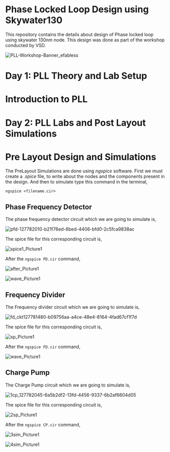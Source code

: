 # Phase Locked Loop Design using Skywater130
This repository contains the details about design of Phase locked loop using skywater 130nm node. This design was done as part of the workshop conducted by VSD.

![PLL-Workshop-Banner_efabless](https://user-images.githubusercontent.com/89923461/156775688-b91d4aad-f1fa-429f-a885-322b38c53e09.png)

# Day 1: PLL Theory and Lab Setup

# Introduction to PLL

# Day 2: PLL Labs and Post Layout Simulations

# Pre Layout Design and Simulations
The PreLayout Simulations are done using *ngspice* software. First we must create a *.spice* file, to write about the nodes and the components present in the design. And then to simulate type this command in the terminal,

```
ngspice <filename.cir>
```
## Phase Frequency Detector
The phase frequency detector circuit which we are going to simulate is,

![pfd-127782010-b21f76ed-6bed-4406-bfd0-2c5fca9838ac](https://user-images.githubusercontent.com/89923461/156877677-f6fb9085-c444-47a9-8a30-49558db0d413.jpeg)

The spice file for this corresponding circuit is,

![spice1_Picture1](https://user-images.githubusercontent.com/89923461/156877790-7f5079ec-c1e4-4565-b0bb-fde5499929fa.png)

After the `ngspice PD.cir` command, 

![after_Picture1](https://user-images.githubusercontent.com/89923461/156877792-c4556565-cfce-4e4b-8ad3-e9d28dc81fbf.png)

![wave_Picture1](https://user-images.githubusercontent.com/89923461/156877791-d5e7f439-322d-4971-8fdd-22526ffa18d6.png)

## Frequency Divider

The Frequency divider circuit which we are going to simulate is,

![fd_ckt127781480-b09756aa-a4ce-48e4-8164-4fad67cf1f7d](https://user-images.githubusercontent.com/89923461/156878013-75848c29-5416-4e0a-a19f-55122ca9503f.jpeg)

The spice file for this corresponding circuit is,

![sp_Picture1](https://user-images.githubusercontent.com/89923461/156878010-63434cb2-083f-43d0-8ed0-842e7a6da414.png)

After the `ngspice FD.cir` command, 

![wave_Picture1](https://user-images.githubusercontent.com/89923461/156878011-5fa267f0-16ad-4545-9c93-18935b4e44f6.png)

## Charge Pump

The Charge Pump circuit which we are going to simulate is,

![1cp_127782045-6a5b2df2-13fd-4456-9337-6b2af6604d05](https://user-images.githubusercontent.com/89923461/156878233-d100f4ce-3547-49d4-bad5-8e1e632cff15.jpeg)

The spice file for this corresponding circuit is,

![2sp_Picture1](https://user-images.githubusercontent.com/89923461/156878228-61b02379-3738-4c72-8b67-69c7c961bb9e.png)

After the `ngspice CP.cir` command,

![3sim_Picture1](https://user-images.githubusercontent.com/89923461/156878229-68e1e713-48a3-4c53-b757-2e36e72a1744.png)

![4sim_Picture1](https://user-images.githubusercontent.com/89923461/156878231-00157489-d031-4acc-a5c7-c090444637c2.png)






